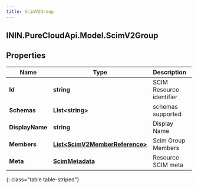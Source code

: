 ```yaml
---
title: ScimV2Group
---
```

## ININ.PureCloudApi.Model.ScimV2Group

## Properties

|Name | Type | Description | Notes|
|------------ | ------------- | ------------- | -------------|
| **Id** | **string** | SCIM Resource identifier | [optional] |
| **Schemas** | **List&lt;string&gt;** | schemas supported | [optional] |
| **DisplayName** | **string** | Display Name | [optional] |
| **Members** | [**List&lt;ScimV2MemberReference&gt;**](ScimV2MemberReference.html) | Scim Group Members | [optional] |
| **Meta** | [**ScimMetadata**](ScimMetadata.html) | Resource SCIM meta | [optional] |
{: class="table table-striped"}


